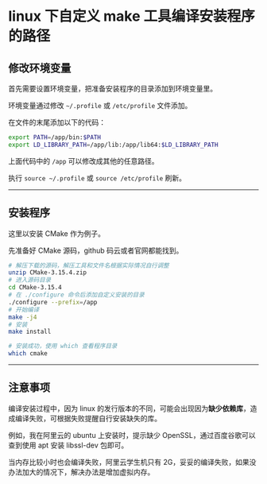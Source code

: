 # linux 下自定义 make 工具编译安装程序的路径

## **修改环境变量**

首先需要设置环境变量，把准备安装程序的目录添加到环境变量里。

环境变量通过修改 ```~/.profile``` 或 ```/etc/profile``` 文件添加。

在文件的末尾添加以下的代码：
``` sh
export PATH=/app/bin:$PATH
export LD_LIBRARY_PATH=/app/lib:/app/lib64:$LD_LIBRARY_PATH
```

上面代码中的 ```/app``` 可以修改成其他的任意路径。

执行 ```source ~/.profile``` 或 ```source /etc/profile``` 刷新。

----
## **安装程序**

这里以安装 CMake 作为例子。

先准备好 CMake 源码，github 码云或者官网都能找到。

``` sh
# 解压下载的源码，解压工具和文件名根据实际情况自行调整
unzip CMake-3.15.4.zip
# 进入源码目录
cd CMake-3.15.4
# 在 ./configure 命令后添加自定义安装的目录
./configure --prefix=/app
# 开始编译
make -j4
# 安装
make install

# 安装成功，使用 which 查看程序目录
which cmake
```
---
## **注意事项**

编译安装过程中，因为 linux 的发行版本的不同，可能会出现因为**缺少依赖库**，造成编译失败，可根据失败提醒自行安装缺失的库。

例如，我在阿里云的 ubuntu 上安装时，提示缺少 OpenSSL，通过百度谷歌可以查到使用 apt 安装 libssl-dev 包即可。

当内存比较小时也会编译失败，阿里云学生机只有 2G，妥妥的编译失败，如果没办法加大的情况下，解决办法是增加虚拟内存。
